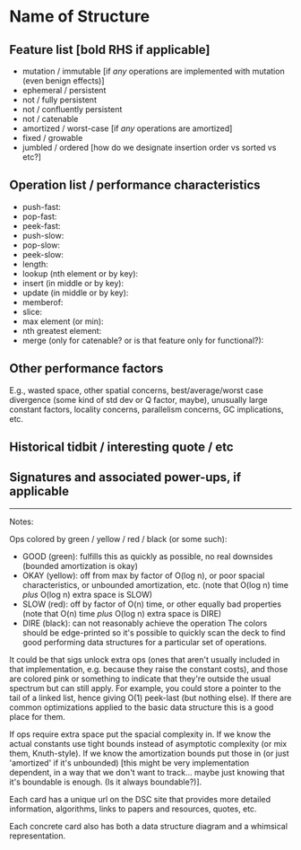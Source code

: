 Name of Structure
=================

## Feature list [bold RHS if applicable]
- mutation / immutable [if *any* operations are implemented with mutation (even benign effects)]
- ephemeral / persistent
- not / fully persistent
- not / confluently persistent
- not / catenable
- amortized / worst-case [if *any* operations are amortized]
- fixed / growable
- jumbled / ordered [how do we designate insertion order vs sorted vs etc?]


## Operation list / performance characteristics
- push-fast: 
- pop-fast: 
- peek-fast: 
- push-slow: 
- pop-slow: 
- peek-slow: 
- length: 
- lookup (nth element or by key): 
- insert (in middle or by key): 
- update (in middle or by key): 
- memberof: 
- slice: 
- max element (or min): 
- nth greatest element: 
- merge (only for catenable? or is that feature only for functional?): 

## Other performance factors
E.g., wasted space, other spatial concerns, best/average/worst case divergence (some kind of std dev or Q factor, maybe), unusually large constant factors, locality concerns, parallelism concerns, GC implications, etc.

## Historical tidbit / interesting quote / etc

## Signatures and associated power-ups, if applicable


-------------

Notes:

Ops colored by green / yellow / red / black (or some such):
- GOOD (green): fulfills this as quickly as possible, no real downsides (bounded amortization is okay)
- OKAY (yellow): off from max by factor of O(log n), or poor spacial characteristics, or unbounded amortization, etc. (note that O(log n) time *plus* O(log n) extra space is SLOW)
- SLOW (red): off by factor of O(n) time, or other equally bad properties (note that O(n) time *plus* O(log n) extra space is DIRE)
- DIRE (black): can not reasonably achieve the operation
The colors should be edge-printed so it's possible to quickly scan the deck to find good performing data structures for a particular set of operations.

It could be that sigs unlock extra ops (ones that aren't usually included in that implementation, e.g. because they raise the constant costs), and those are colored pink or something to indicate that they're outside the usual spectrum but can still apply. For example, you could store a pointer to the tail of a linked list, hence giving O(1) peek-last (but nothing else). If there are common optimizations applied to the basic data structure this is a good place for them.

If ops require extra space put the spacial complexity in. If we know the actual constants use tight bounds instead of asymptotic complexity (or mix them, Knuth-style). If we know the amortization bounds put those in (or just 'amortized' if it's unbounded) [this might be very implementation dependent, in a way that we don't want to track... maybe just knowing that it's boundable is enough. (Is it always boundable?)]. 

Each card has a unique url on the DSC site that provides more detailed information, algorithms, links to papers and resources, quotes, etc.

Each concrete card also has both a data structure diagram and a whimsical representation.